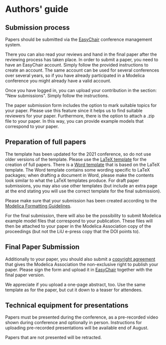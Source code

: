 # Authors' guide

## Submission process

Papers should be submitted via the [EasyChair](https://easychair.org/conferences/?conf=modelica2021) conference management system.

There you can also read your reviews and hand in the final paper after the reviewing process has taken place. In order to submit a paper, you need to have an EasyChair account. Simply follow the provided instructions to create an account. The same account can be used for several conferences over several years, so if you have already participated in a Modelica conference you might already have a valid account.

Once you have logged in, you can upload your contribution in the section: "New submissions". Simply follow the instructions.

The paper submission form includes the option to mark suitable topics for your paper.
Please use this feature since it helps us to find suitable reviewers for your paper.
Furthermore, there is the option to attach a .zip file to your paper.
In this way, you can provide example models that correspond to your paper.

## Preparation of full papers

The template has been updated for the 2021 conference, so do not use older versions of the template.
Please use the [LaTeX template](https://github.com/modelica-association/conference-templates/tree/master/LaTeX) for the creation of full papers.
There is a [Word template](https://github.com/modelica-association/conference-templates/tree/master/MSWord) that is based on the LaTeX template.
The Word template contains some wording specific to LaTeX packages; when drafting a document in Word, please make the contents look similar to what the LaTeX templates produce.
For draft paper submissions, you may also use other templates (but include an extra page at the end stating you will use the correct template for the final submission).

Please make sure that your submission has been created according to the [Modelica Formatting Guidelines](formatting.md).

For the final submission, there will also be the possibility to submit Modelica example model files that correspond to your publication. These files will then be attached to your paper in the Modelica Association copy of the proceedings (but not the LiU e-press copy that the DOI points to).

## Final Paper Submission

Additionally to your paper, you should also submit a [copyright agreement](Documents/Modelica2021_copyright_form.pdf) that gives the Modelica Association the non-exclusive right to publish your paper. Please sign the form and upload it in [EasyChair](https://easychair.org/conferences/?conf=modelica2021) together with the final paper version.
 

We appreciate if you upload a one-page abstract, too.
Use the same template as for the paper, but cut it down to a teaser for attendees.

## Technical equipment for presentations

Papers must be presented during the conference, as a pre-recorded video shown during conference and optionally in person. Instructions for uploading pre-recorded presentations will be available end of August.

Papers that are not presented will be retracted.
